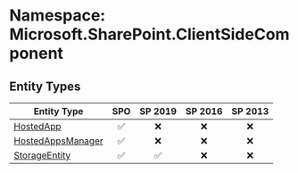 # Namespace: Microsoft.SharePoint.ClientSideComponent

## Entity Types

Entity Type | SPO | SP 2019 | SP 2016 | SP 2013
----------|:---:|:-------:|:-------:|:-------:
[HostedApp](./EntityTypes/HostedApp.md) | ✅ | ❌ | ❌ | ❌
[HostedAppsManager](./EntityTypes/HostedAppsManager.md) | ✅ | ❌ | ❌ | ❌
[StorageEntity](./EntityTypes/StorageEntity.md) | ✅ | ✅ | ❌ | ❌